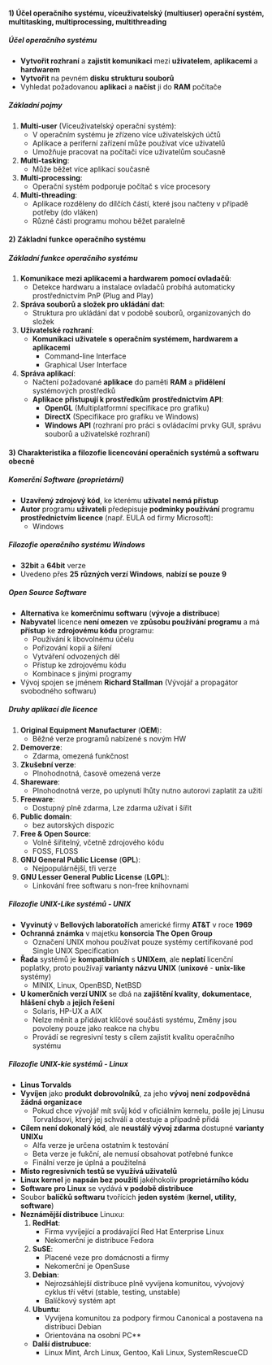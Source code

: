 #### 1) Účel operačního systému, víceuživatelský (multiuser) operační systém, multitasking, multiprocessing, multithreading
##### Účel operačního systému
- **Vytvořit rozhraní** a **zajistit komunikaci** mezi **uživatelem**, **aplikacemi** a **hardwarem**
- **Vytvořit** na pevném **disku** **strukturu souborů**
- Vyhledat požadovanou **aplikaci** a **načíst** ji do **RAM** počítače
##### Základní pojmy
1) **Multi-user** (Víceuživatelský operační systém):
	- V operačním systému je zřízeno více uživatelských účtů 
	- Aplikace a periferní zařízení  může používat více uživatelů
	- Umožňuje pracovat na počítači více uživatelům současně
2) **Multi-tasking**:
	- Může běžet více aplikací současně
3) **Multi-processing**:
	- Operační systém podporuje počítač s více procesory
4) **Multi-threading**:
	- Aplikace rozděleny do dílčích částí, které jsou načteny v případě potřeby (do vláken)
	- Různé části programu mohou běžet paralelně
#### 2) Základní funkce operačního systému
##### Základní funkce operačního systému
1) **Komunikace mezi aplikacemi a hardwarem** **pomocí ovladačů**:
	- Detekce hardwaru a instalace ovladačů probíhá automaticky prostřednictvím PnP (Plug and Play)
2) **Správa souborů a složek pro ukládání dat**:
	- Struktura pro ukládání dat v podobě souborů, organizovaných do složek
3) **Uživatelské rozhraní**:
	- **Komunikaci uživatele s operačním systémem, hardwarem a aplikacemi**
		- Command-line Interface
		- Graphical User Interface
4) **Správa aplikací**:
	- Načtení požadované **aplikace** do paměti **RAM** a **přidělení** systémových prostředků
	- **Aplikace** **přistupují k prostředkům** **prostřednictvím API**:
		- **OpenGL** (Multiplatformní specifikace pro grafiku)
		- **DirectX** (Specifikace pro grafiku ve Windows)
		- **Windows API** (rozhraní pro práci s ovládacími prvky GUI, správu souborů a uživatelské rozhraní)
#### 3) Charakteristika a filozofie licencování operačních systémů a softwaru obecně
##### Komerční Software (**proprietární**)
- **Uzavřený zdrojový kód**, ke kterému **uživatel nemá přístup**
- **Autor** programu **uživateli** předepisuje **podmínky používání** programu **prostřednictvím licence** (např. EULA od firmy Microsoft):
	- Windows
##### Filozofie operačního systému Windows
- **32bit** a **64bit** verze
- Uvedeno přes **25** **různých verzí Windows**, **nabízí se pouze 9**
##### Open Source Software
- **Alternativa** ke **komerčnímu softwaru** (**vývoje a distribuce**)
- **Nabyvatel** licence **není omezen** ve **způsobu používání programu** a má **přístup** ke **zdrojovému kódu** programu:
	- Používání k libovolnému účelu
	- Pořizování kopií a šíření
	- Vytváření odvozených děl
	- Přístup ke zdrojovému kódu
	- Kombinace s jinými programy
- Vývoj spojen se jménem **Richard Stallman** (Vývojář a propagátor svobodného softwaru)
##### Druhy aplikací dle licence
1) **Original Equipment Manufacturer** (**OEM**):
	- Běžné verze programů nabízené s novým HW
2) **Demoverze**:
	- Zdarma, omezená funkčnost
3) **Zkušební verze**:
	- Plnohodnotná, časově omezená verze
4) **Shareware**:
	- Plnohodnotná verze, po uplynutí lhůty nutno autorovi zaplatit za užití
5) **Freeware**:
	- Dostupný plně zdarma, Lze zdarma užívat i šířit
6) **Public domain**:
	- bez autorských dispozic
7) **Free & Open Source**:
	- Volně šiřitelný, včetně zdrojového kódu
	- FOSS, FLOSS
8) **GNU General Public License** (**GPL**):
	- Nejpopulárnější, tři verze
9) **GNU Lesser General Public License** (**LGPL**):
	- Linkování free softwaru s non-free knihovnami
##### Filozofie UNIX-Like systémů - UNIX
- **Vyvinutý** v **Bellových laboratořích** americké firmy **AT&T** v roce **1969**
- **Ochranná známka** v majetku **konsorcia The Open Group**
	- Označení UNIX mohou používat pouze systémy certifikované pod Single UNIX Specification
- **Řada** systémů je **kompatibilních** s **UNIXem**, ale **neplatí** licenční poplatky, proto používají **varianty názvu UNIX** (**unixové** - **unix-like** systémy)
	-  MINIX, Linux, OpenBSD, NetBSD 
- **U komerčních verzí UNIX** se dbá na **zajištění kvality**, **dokumentace**, **hlášení chyb** a **jejich řešení**
	- Solaris, HP-UX a AIX
	- Nelze měnit a přidávat klíčové součásti systému, Změny jsou povoleny pouze jako reakce na chybu
	- Provádí se regresivní testy s cílem zajistit kvalitu operačního systému
##### Filozofie UNIX-kie systémů - Linux
- **Linus Torvalds**
- **Vyvíjen** jako **produkt** **dobrovolníků**, za jeho **vývoj** **není zodpovědná žádná organizace**
	- Pokud chce vývojář mít svůj kód v oficiálním kernelu, pošle jej Linusu Torvaldsovi, který jej schválí a otestuje a případně přidá
- **Cílem není dokonalý kód**, ale **neustálý vývoj zdarma** dostupné **varianty UNIXu**
	- Alfa verze je určena ostatním k testování
	- Beta verze je fukční, ale nemusí obsahovat potřebné funkce
	- Finální verze je úplná a použitelná
- **Místo regresivních testů se využívá uživatelů**
- **Linux kernel** je **napsán bez použití** jakéhokoliv **proprietárního kódu**
- **Software** **pro Linux** se vydává **v podobě distribuce**
- Soubor **balíčků softwaru** tvořících **jeden systém** (**kernel, utility, software**)
- **Neznámější distribuce** Linuxu:
	1) **RedHat**:
		- Firma vyvíjející a prodávající Red Hat Enterprise Linux
		- Nekomerční je distribuce Fedora
	2) **SuSE**:
		- Placené veze pro domácnosti a firmy
		- Nekomerční je OpenSuse
	3) **Debian**:
		- Nejrozsáhlejší distribuce plně vyvíjena komunitou, vývojový cyklus tří větví (stable, testing, unstable)
		- Balíčkový systém apt
	4) **Ubuntu**:
		- Vyvíjena komunitou za podpory firmou Canonical a postavena na distribuci Debian
		- Orientována na osobní PC**
	- **Další distrubuce**:
		- Linux Mint, Arch Linux, Gentoo, Kali Linux, SystemRescueCD